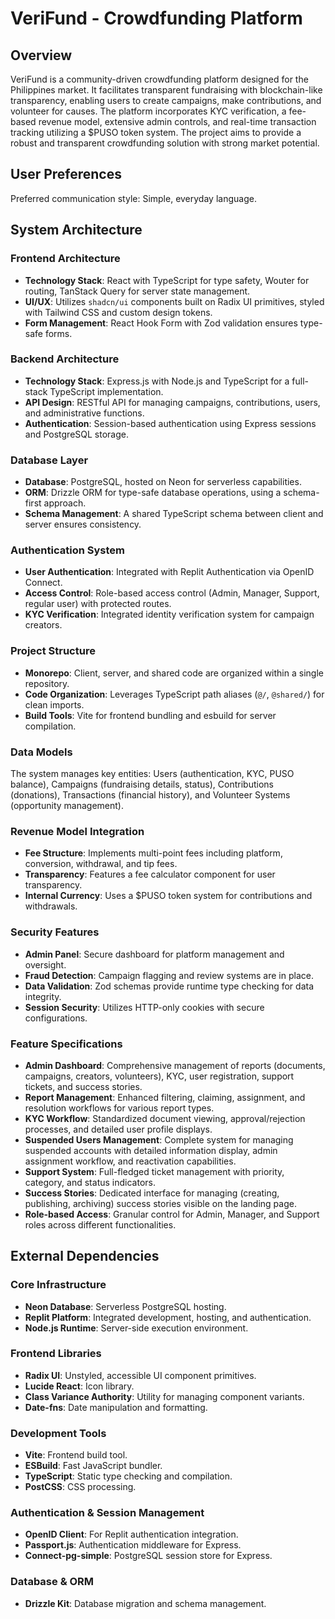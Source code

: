 # VeriFund - Crowdfunding Platform

## Overview

VeriFund is a community-driven crowdfunding platform designed for the Philippines market. It facilitates transparent fundraising with blockchain-like transparency, enabling users to create campaigns, make contributions, and volunteer for causes. The platform incorporates KYC verification, a fee-based revenue model, extensive admin controls, and real-time transaction tracking utilizing a $PUSO token system. The project aims to provide a robust and transparent crowdfunding solution with strong market potential.

## User Preferences

Preferred communication style: Simple, everyday language.

## System Architecture

### Frontend Architecture
- **Technology Stack**: React with TypeScript for type safety, Wouter for routing, TanStack Query for server state management.
- **UI/UX**: Utilizes `shadcn/ui` components built on Radix UI primitives, styled with Tailwind CSS and custom design tokens.
- **Form Management**: React Hook Form with Zod validation ensures type-safe forms.

### Backend Architecture
- **Technology Stack**: Express.js with Node.js and TypeScript for a full-stack TypeScript implementation.
- **API Design**: RESTful API for managing campaigns, contributions, users, and administrative functions.
- **Authentication**: Session-based authentication using Express sessions and PostgreSQL storage.

### Database Layer
- **Database**: PostgreSQL, hosted on Neon for serverless capabilities.
- **ORM**: Drizzle ORM for type-safe database operations, using a schema-first approach.
- **Schema Management**: A shared TypeScript schema between client and server ensures consistency.

### Authentication System
- **User Authentication**: Integrated with Replit Authentication via OpenID Connect.
- **Access Control**: Role-based access control (Admin, Manager, Support, regular user) with protected routes.
- **KYC Verification**: Integrated identity verification system for campaign creators.

### Project Structure
- **Monorepo**: Client, server, and shared code are organized within a single repository.
- **Code Organization**: Leverages TypeScript path aliases (`@/`, `@shared/`) for clean imports.
- **Build Tools**: Vite for frontend bundling and esbuild for server compilation.

### Data Models
The system manages key entities: Users (authentication, KYC, PUSO balance), Campaigns (fundraising details, status), Contributions (donations), Transactions (financial history), and Volunteer Systems (opportunity management).

### Revenue Model Integration
- **Fee Structure**: Implements multi-point fees including platform, conversion, withdrawal, and tip fees.
- **Transparency**: Features a fee calculator component for user transparency.
- **Internal Currency**: Uses a $PUSO token system for contributions and withdrawals.

### Security Features
- **Admin Panel**: Secure dashboard for platform management and oversight.
- **Fraud Detection**: Campaign flagging and review systems are in place.
- **Data Validation**: Zod schemas provide runtime type checking for data integrity.
- **Session Security**: Utilizes HTTP-only cookies with secure configurations.

### Feature Specifications
- **Admin Dashboard**: Comprehensive management of reports (documents, campaigns, creators, volunteers), KYC, user registration, support tickets, and success stories.
- **Report Management**: Enhanced filtering, claiming, assignment, and resolution workflows for various report types.
- **KYC Workflow**: Standardized document viewing, approval/rejection processes, and detailed user profile displays.
- **Suspended Users Management**: Complete system for managing suspended accounts with detailed information display, admin assignment workflow, and reactivation capabilities.
- **Support System**: Full-fledged ticket management with priority, category, and status indicators.
- **Success Stories**: Dedicated interface for managing (creating, publishing, archiving) success stories visible on the landing page.
- **Role-based Access**: Granular control for Admin, Manager, and Support roles across different functionalities.

## External Dependencies

### Core Infrastructure
- **Neon Database**: Serverless PostgreSQL hosting.
- **Replit Platform**: Integrated development, hosting, and authentication.
- **Node.js Runtime**: Server-side execution environment.

### Frontend Libraries
- **Radix UI**: Unstyled, accessible UI component primitives.
- **Lucide React**: Icon library.
- **Class Variance Authority**: Utility for managing component variants.
- **Date-fns**: Date manipulation and formatting.

### Development Tools
- **Vite**: Frontend build tool.
- **ESBuild**: Fast JavaScript bundler.
- **TypeScript**: Static type checking and compilation.
- **PostCSS**: CSS processing.

### Authentication & Session Management
- **OpenID Client**: For Replit authentication integration.
- **Passport.js**: Authentication middleware for Express.
- **Connect-pg-simple**: PostgreSQL session store for Express.

### Database & ORM
- **Drizzle Kit**: Database migration and schema management.